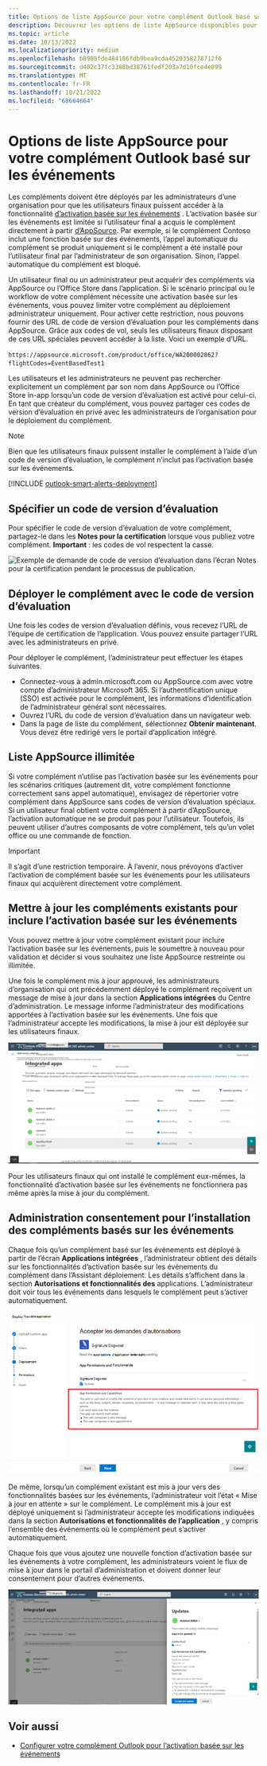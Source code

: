 ```yaml
---
title: Options de liste AppSource pour votre complément Outlook basé sur les événements
description: Découvrez les options de liste AppSource disponibles pour votre complément Outlook qui implémente l’activation basée sur les événements.
ms.topic: article
ms.date: 10/13/2022
ms.localizationpriority: medium
ms.openlocfilehash: b8908fde484186fdb9bea9cda4520358278712f6
ms.sourcegitcommit: d402c37fc3388bd38761fedf203a7d10fce4e899
ms.translationtype: MT
ms.contentlocale: fr-FR
ms.lasthandoff: 10/21/2022
ms.locfileid: "68664664"
---
```

# <a name="appsource-listing-options-for-your-event-based-outlook-add-in"></a>Options de liste AppSource pour votre complément Outlook basé sur les événements

Les compléments doivent être déployés par les administrateurs d’une organisation pour que les utilisateurs finaux puissent accéder à la fonctionnalité [d’activation basée sur les événements](autolaunch.md) . L’activation basée sur les événements est limitée si l’utilisateur final a acquis le complément directement à partir [d’AppSource](https://appsource.microsoft.com). Par exemple, si le complément Contoso inclut une fonction basée sur des événements, l’appel automatique du complément se produit uniquement si le complément a été installé pour l’utilisateur final par l’administrateur de son organisation. Sinon, l’appel automatique du complément est bloqué.

Un utilisateur final ou un administrateur peut acquérir des compléments via AppSource ou l’Office Store dans l’application. Si le scénario principal ou le workflow de votre complément nécessite une activation basée sur les événements, vous pouvez limiter votre complément au déploiement administrateur uniquement. Pour activer cette restriction, nous pouvons fournir des URL de code de version d’évaluation pour les compléments dans AppSource. Grâce aux codes de vol, seuls les utilisateurs finaux disposant de ces URL spéciales peuvent accéder à la liste. Voici un exemple d’URL.

`https://appsource.microsoft.com/product/office/WA200002862?flightCodes=EventBasedTest1`

Les utilisateurs et les administrateurs ne peuvent pas rechercher explicitement un complément par son nom dans AppSource ou l’Office Store in-app lorsqu’un code de version d’évaluation est activé pour celui-ci. En tant que créateur du complément, vous pouvez partager ces codes de version d’évaluation en privé avec les administrateurs de l’organisation pour le déploiement du complément.

> [!NOTE]
> Bien que les utilisateurs finaux puissent installer le complément à l’aide d’un code de version d’évaluation, le complément n’inclut pas l’activation basée sur les événements.

[!INCLUDE [outlook-smart-alerts-deployment](../includes/outlook-smart-alerts-deployment.md)]

## <a name="specify-a-flight-code"></a>Spécifier un code de version d’évaluation

Pour spécifier le code de version d’évaluation de votre complément, partagez-le dans les **Notes pour la certification** lorsque vous publiez votre complément. **Important** : les codes de vol respectent la casse.

![Exemple de demande de code de version d’évaluation dans l’écran Notes pour la certification pendant le processus de publication.](../images/outlook-publish-notes-for-certification.png)

## <a name="deploy-add-in-with-flight-code"></a>Déployer le complément avec le code de version d’évaluation

Une fois les codes de version d’évaluation définis, vous recevez l’URL de l’équipe de certification de l’application. Vous pouvez ensuite partager l’URL avec les administrateurs en privé.

Pour déployer le complément, l’administrateur peut effectuer les étapes suivantes.

- Connectez-vous à admin.microsoft.com ou AppSource.com avec votre compte d’administrateur Microsoft 365. Si l’authentification unique (SSO) est activée pour le complément, les informations d’identification de l’administrateur général sont nécessaires.
- Ouvrez l’URL du code de version d’évaluation dans un navigateur web.
- Dans la page de liste du complément, sélectionnez **Obtenir maintenant**. Vous devez être redirigé vers le portail d’application intégré.

## <a name="unrestricted-appsource-listing"></a>Liste AppSource illimitée

Si votre complément n’utilise pas l’activation basée sur les événements pour les scénarios critiques (autrement dit, votre complément fonctionne correctement sans appel automatique), envisagez de répertorier votre complément dans AppSource sans codes de version d’évaluation spéciaux. Si un utilisateur final obtient votre complément à partir d’AppSource, l’activation automatique ne se produit pas pour l’utilisateur. Toutefois, ils peuvent utiliser d’autres composants de votre complément, tels qu’un volet office ou une commande de fonction.

> [!IMPORTANT]
> Il s’agit d’une restriction temporaire. À l’avenir, nous prévoyons d’activer l’activation de complément basée sur les événements pour les utilisateurs finaux qui acquièrent directement votre complément.

## <a name="update-existing-add-ins-to-include-event-based-activation"></a>Mettre à jour les compléments existants pour inclure l’activation basée sur les événements

Vous pouvez mettre à jour votre complément existant pour inclure l’activation basée sur les événements, puis le soumettre à nouveau pour validation et décider si vous souhaitez une liste AppSource restreinte ou illimitée.

Une fois le complément mis à jour approuvé, les administrateurs d’organisation qui ont précédemment déployé le complément reçoivent un message de mise à jour dans la section **Applications intégrées** du Centre d’administration. Le message informe l’administrateur des modifications apportées à l’activation basée sur les événements. Une fois que l’administrateur accepte les modifications, la mise à jour est déployée sur les utilisateurs finaux.

![Notifications de mise à jour d’application sur l’écran « Applications intégrées ».](../images/outlook-deploy-update-notification.png)

Pour les utilisateurs finaux qui ont installé le complément eux-mêmes, la fonctionnalité d’activation basée sur les événements ne fonctionnera pas même après la mise à jour du complément.

## <a name="admin-consent-for-installing-event-based-add-ins"></a>Administration consentement pour l’installation des compléments basés sur les événements

Chaque fois qu’un complément basé sur les événements est déployé à partir de l’écran **Applications intégrées** , l’administrateur obtient des détails sur les fonctionnalités d’activation basée sur les événements du complément dans l’Assistant déploiement. Les détails s’affichent dans la section **Autorisations et fonctionnalités des** applications. L’administrateur doit voir tous les événements dans lesquels le complément peut s’activer automatiquement.

![Écran « Accepter les demandes d’autorisations » lors du déploiement d’une nouvelle application.](../images/outlook-deploy-accept-permissions-requests.png)

De même, lorsqu’un complément existant est mis à jour vers des fonctionnalités basées sur les événements, l’administrateur voit l’état « Mise à jour en attente » sur le complément. Le complément mis à jour est déployé uniquement si l’administrateur accepte les modifications indiquées dans la section **Autorisations et fonctionnalités de l’application** , y compris l’ensemble des événements où le complément peut s’activer automatiquement.

Chaque fois que vous ajoutez une nouvelle fonction d’activation basée sur les événements à votre complément, les administrateurs voient le flux de mise à jour dans le portail d’administration et doivent donner leur consentement pour d’autres événements.

![Flux « Mises à jour » lors du déploiement d’une application mise à jour.](../images/outlook-deploy-update-flow.png)

## <a name="see-also"></a>Voir aussi

- [Configurer votre complément Outlook pour l’activation basée sur les événements](autolaunch.md)
